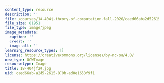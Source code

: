 ```yaml
---
content_type: resource
description: ''
file: /courses/18-404j-theory-of-computation-fall-2020/caed66aba2d52615870bad0e1668f9f1_18-404jf20.jpg
file_size: 81951
file_type: image/jpeg
image_metadata:
  caption: ''
  credit: ''
  image-alt: ''
learning_resource_types: []
license: https://creativecommons.org/licenses/by-nc-sa/4.0/
ocw_type: OCWImage
resourcetype: Image
title: 18-404jf20.jpg
uid: caed66ab-a2d5-2615-870b-ad0e1668f9f1
---
```


